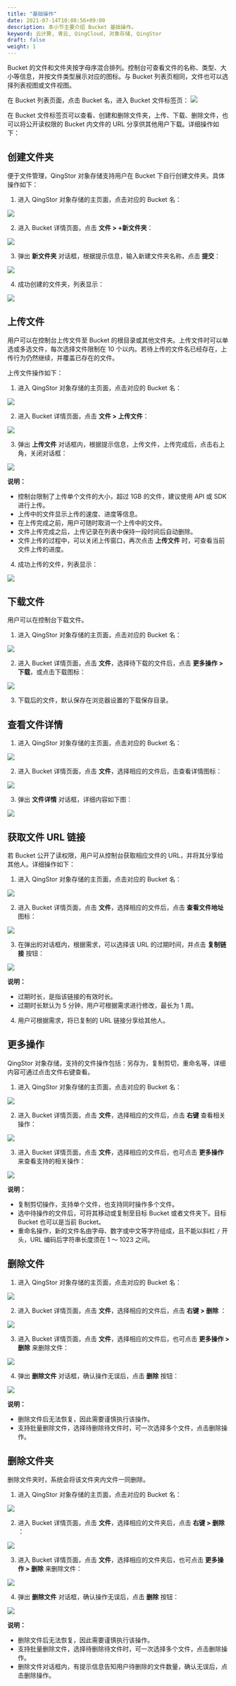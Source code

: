 ```yaml
---
title: "基础操作"
date: 2021-07-14T10:08:56+09:00
description: 本小节主要介绍 Bucket 基础操作。
keyword: 云计算, 青云, QingCloud, 对象存储, QingStor
draft: false
weight: 1
---
```


Bucket 的文件和文件夹按字母序混合排列。控制台可查看文件的名称、类型、大小等信息，并按文件类型展示对应的图标。与 Bucket 列表页相同，文件也可以选择列表视图或文件视图。

在 Bucket 列表页面，点击 Bucket 名，进入 Bucket 文件标签页：
![](/storage/object-storage/_images/object_main.png)


在 Bucket 文件标签页可以查看、创建和删除文件夹，上传、下载、删除文件，也可以将公开读权限的 Bucket 内文件的 URL 分享供其他用户下载。详细操作如下：

## 创建文件夹

便于文件管理，QingStor 对象存储支持用户在 Bucket 下自行创建文件夹。具体操作如下：

1. 进入 QingStor 对象存储的主页面，点击对应的 Bucket 名：

 ![](/storage/object-storage/_images/console_main.png)

2. 进入 Bucket 详情页面，点击 **文件 > +新文件夹**：

 ![](/storage/object-storage/_images/object_create_dir1.png)

3. 弹出 **新文件夹** 对话框，根据提示信息，输入新建文件夹名称，点击 **提交**：

 ![](/storage/object-storage/_images/object_create_dir2.png)

4. 成功创建的文件夹，列表显示：

 ![](/storage/object-storage/_images/object_create_dir3.png)


## 上传文件

用户可以在控制台上传文件至 Bucket 的根目录或其他文件夹。上传文件时可以单选或多选文件，每次选择文件限制在 10 个以内。若待上传的文件名已经存在，上传行为仍然继续，并覆盖已存在的文件。

上传文件操作如下：

1. 进入 QingStor 对象存储的主页面，点击对应的 Bucket 名：

 ![](/storage/object-storage/_images/console_main.png)

2. 进入 Bucket 详情页面，点击 **文件 > 上传文件**：

 ![](/storage/object-storage/_images/object_upload_file1.png)

3. 弹出 **上传文件** 对话框内，根据提示信息，上传文件，上传完成后，点击右上角，关闭对话框：

 ![](/storage/object-storage/_images/object_upload_file2.png)

 **说明：**
   - 控制台限制了上传单个文件的大小，超过 1GB 的文件，建议使用 API 或 SDK 进行上传。
   - 上传中的文件显示上传的速度、进度等信息。
   - 在上传完成之前，用户可随时取消一个上传中的文件。
   - 文件上传完成之后，上传记录在列表中保持一段时间后自动删除。
   - 文件上传的过程中，可以关闭上传窗口，再次点击 **上传文件** 时，可查看当前文件上传的进度。


4. 成功上传的文件，列表显示：

 ![](/storage/object-storage/_images/object_upload_file3.png)


## 下载文件

用户可以在控制台下载文件。

1. 进入 QingStor 对象存储的主页面，点击对应的 Bucket 名：

 ![](/storage/object-storage/_images/console_main.png)

2. 进入 Bucket 详情页面，点击 **文件**，选择待下载的文件后，点击 **更多操作 > 下载**，或点击下载图标：

 ![](/storage/object-storage/_images/object_down_file1.png)

3. 下载后的文件，默认保存在浏览器设置的下载保存目录。

## 查看文件详情

1. 进入 QingStor 对象存储的主页面，点击对应的 Bucket 名：

 ![](/storage/object-storage/_images/console_main.png)

2. 进入 Bucket 详情页面，点击 **文件**，选择相应的文件后，击查看详情图标：

 ![](/storage/object-storage/_images/object_file_info1.png)

3. 弹出 **文件详情** 对话框，详细内容如下图：

 ![](/storage/object-storage/_images/object_file_info2.png)

## 获取文件 URL 链接

若 Bucket 公开了读权限，用户可从控制台获取相应文件的 URL，并将其分享给其他人。详细操作如下：

1. 进入 QingStor 对象存储的主页面，点击对应的 Bucket 名：

 ![](/storage/object-storage/_images/console_main.png)

2. 进入 Bucket 详情页面，点击 **文件**，选择相应的文件后，点击 **查看文件地址** 图标：

 ![](/storage/object-storage/_images/object_file_url1.png)

3. 在弹出的对话框内，根据需求，可以选择该 URL 的过期时间，并点击 **复制链接** 按钮：

 ![](/storage/object-storage/_images/object_file_url2.png)

 **说明：**
   - 过期时长，是指该链接的有效时长。
   - 过期时长默认为 5 分钟，用户可根据需求进行修改，最长为 1 周。

4. 用户可根据需求，将已复制的 URL 链接分享给其他人。

## 更多操作

QingStor 对象存储，支持的文件操作包括：另存为，复制剪切，重命名等，详细内容可通过点击文件右键查看。

1. 进入 QingStor 对象存储的主页面，点击对应的 Bucket 名：

 ![](/storage/object-storage/_images/console_main.png)

2. 进入 Bucket 详情页面，点击 **文件**，选择相应的文件后，点击 **右键** 查看相关操作：

 ![](/storage/object-storage/_images/object_file_opt1.png)

3. 进入 Bucket 详情页面，点击 **文件**，选择相应的文件后，也可点击 **更多操作** 来查看支持的相关操作：

 ![](/storage/object-storage/_images/object_file_opt2.png)

 **说明：**
   - 复制剪切操作，支持单个文件，也支持同时操作多个文件。
   - 选中待操作的文件后，可将其移动或复制至目标 Bucket 或者文件夹下。目标 Bucket 也可以是当前 Bucket。
   - 重命名操作，新的文件名由字母、数字或中文等字符组成，且不能以斜杠 `/` 开头，URL 编码后字符串长度须在 1 ～ 1023 之间。


## 删除文件

1. 进入 QingStor 对象存储的主页面，点击对应的 Bucket 名：

 ![](/storage/object-storage/_images/console_main.png)

2. 进入 Bucket 详情页面，点击 **文件**，选择相应的文件后，点击 **右键 > 删除** ：

 ![](/storage/object-storage/_images/object_file_del1.png)

3. 进入 Bucket 详情页面，点击 **文件**，选择相应的文件后，也可点击 **更多操作 > 删除** 来删除文件：

 ![](/storage/object-storage/_images/object_file_del2.png)

4. 弹出 **删除文件** 对话框，确认操作无误后，点击 **删除** 按钮：

 ![](/storage/object-storage/_images/object_file_del3.png)

 **说明：**
   - 删除文件后无法恢复，因此需要谨慎执行该操作。
   - 支持批量删除文件，选择待删除待文件时，可一次选择多个文件，点击删除操作。

## 删除文件夹

删除文件夹时，系统会将该文件夹内文件一同删除。

1. 进入 QingStor 对象存储的主页面，点击对应的 Bucket 名：

 ![](/storage/object-storage/_images/console_main.png)

2. 进入 Bucket 详情页面，点击 **文件**，选择相应的文件夹后，点击 **右键 > 删除** ：

 ![](/storage/object-storage/_images/object_dir_del1.png)

3. 进入 Bucket 详情页面，点击 **文件**，选择相应的文件夹后，也可点击 **更多操作 > 删除** 来删除文件：

 ![](/storage/object-storage/_images/object_dir_del2.png)

4. 弹出 **删除文件** 对话框，确认操作无误后，点击 **删除** 按钮：

 ![](/storage/object-storage/_images/object_dir_del3.png)

 **说明：**
   - 删除文件后无法恢复，因此需要谨慎执行该操作。
   - 支持批量删除文件，选择待删除待文件时，可一次选择多个文件，点击删除操作。
   - 删除文件对话框内，有提示信息告知用户待删除的文件数量，确认无误后，点击删除操作。
